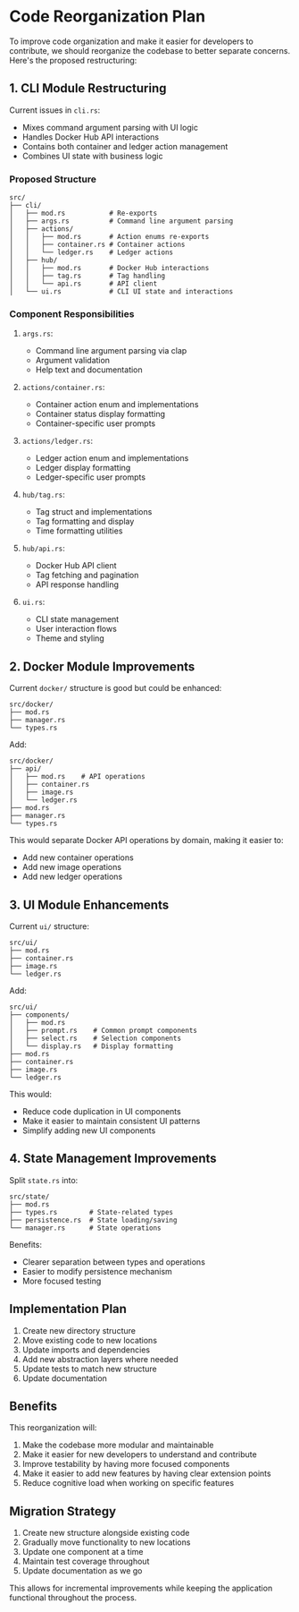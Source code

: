 # Code Reorganization Plan

To improve code organization and make it easier for developers to contribute, we should reorganize the codebase to better separate concerns. Here's the proposed restructuring:

## 1. CLI Module Restructuring

Current issues in `cli.rs`:

- Mixes command argument parsing with UI logic
- Handles Docker Hub API interactions
- Contains both container and ledger action management
- Combines UI state with business logic

### Proposed Structure

```
src/
├── cli/
│   ├── mod.rs           # Re-exports
│   ├── args.rs          # Command line argument parsing
│   ├── actions/
│   │   ├── mod.rs       # Action enums re-exports
│   │   ├── container.rs # Container actions
│   │   └── ledger.rs    # Ledger actions
│   ├── hub/
│   │   ├── mod.rs       # Docker Hub interactions
│   │   ├── tag.rs       # Tag handling
│   │   └── api.rs       # API client
│   └── ui.rs            # CLI UI state and interactions
```

### Component Responsibilities

1. `args.rs`:

   - Command line argument parsing via clap
   - Argument validation
   - Help text and documentation

2. `actions/container.rs`:

   - Container action enum and implementations
   - Container status display formatting
   - Container-specific user prompts

3. `actions/ledger.rs`:

   - Ledger action enum and implementations
   - Ledger display formatting
   - Ledger-specific user prompts

4. `hub/tag.rs`:

   - Tag struct and implementations
   - Tag formatting and display
   - Time formatting utilities

5. `hub/api.rs`:

   - Docker Hub API client
   - Tag fetching and pagination
   - API response handling

6. `ui.rs`:
   - CLI state management
   - User interaction flows
   - Theme and styling

## 2. Docker Module Improvements

Current `docker/` structure is good but could be enhanced:

```
src/docker/
├── mod.rs
├── manager.rs
└── types.rs
```

Add:

```
src/docker/
├── api/
│   ├── mod.rs    # API operations
│   ├── container.rs
│   ├── image.rs
│   └── ledger.rs
├── mod.rs
├── manager.rs
└── types.rs
```

This would separate Docker API operations by domain, making it easier to:

- Add new container operations
- Add new image operations
- Add new ledger operations

## 3. UI Module Enhancements

Current `ui/` structure:

```
src/ui/
├── mod.rs
├── container.rs
├── image.rs
└── ledger.rs
```

Add:

```
src/ui/
├── components/
│   ├── mod.rs
│   ├── prompt.rs    # Common prompt components
│   ├── select.rs    # Selection components
│   └── display.rs   # Display formatting
├── mod.rs
├── container.rs
├── image.rs
└── ledger.rs
```

This would:

- Reduce code duplication in UI components
- Make it easier to maintain consistent UI patterns
- Simplify adding new UI components

## 4. State Management Improvements

Split `state.rs` into:

```
src/state/
├── mod.rs
├── types.rs        # State-related types
├── persistence.rs  # State loading/saving
└── manager.rs      # State operations
```

Benefits:

- Clearer separation between types and operations
- Easier to modify persistence mechanism
- More focused testing

## Implementation Plan

1. Create new directory structure
2. Move existing code to new locations
3. Update imports and dependencies
4. Add new abstraction layers where needed
5. Update tests to match new structure
6. Update documentation

## Benefits

This reorganization will:

1. Make the codebase more modular and maintainable
2. Make it easier for new developers to understand and contribute
3. Improve testability by having more focused components
4. Make it easier to add new features by having clear extension points
5. Reduce cognitive load when working on specific features

## Migration Strategy

1. Create new structure alongside existing code
2. Gradually move functionality to new locations
3. Update one component at a time
4. Maintain test coverage throughout
5. Update documentation as we go

This allows for incremental improvements while keeping the application functional throughout the process.
